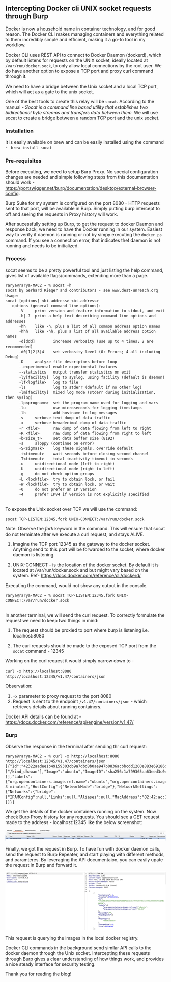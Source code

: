## Intercepting Docker cli UNIX socket requests through Burp

Docker is now a household name in container technology, and for good reason. The Docker CLI makes managing containers and everything related to them incredibly simple and efficient, making it a go-to tool in my workflow.

Docker CLI uses REST API to connect to Docker Daemon (dockerd), which by default listens for requests on the UNIX socket, ideally located at `/var/run/docker.sock`, to only allow local connections by the root user. We do have another option to expose a TCP port and proxy curl command through it.

We need to have a bridge between the Unix socket and a local TCP port, which will act as a gate to the unix socket.

One of the best tools to create this relay will be ``socat``. According to the manual - 
_Socat is a command line based utility that establishes two bidirectional byte streams and transfers data between them._  We will use socat to create a bridge between a random TCP port and the unix socket. 

### Installation
It is easily available on brew and can be easily installed using the command - `` brew install socat``

### Pre-requisites
Before executing, we need to setup Burp Proxy. No special configuration changes are needed and simple following steps from this documentation should work - https://portswigger.net/burp/documentation/desktop/external-browser-config.

Burp Suite for my system is configured on the port 8080 - HTTP requests sent to that port, will be available in Burp. Simply putting burp intercept to off and seeing the requests in Proxy history will work.

After sucessfully setting up Burp, to get the request to docker Daemon and response back, we need to have the Docker running in our system. Easiest way to verify if daemon is running or not by simpy executing the `docker ps` command. If you see a connection error, that indicates thet daemon is not running and needs to be initialized. 


### Process

socat seems to be a pretty powerful tool and just listing the help command, gives list of available flags/commands, extending more than a page.

```
rarya@rarya-MAC2 ~ % socat -h
socat by Gerhard Rieger and contributors - see www.dest-unreach.org
Usage:
socat [options] <bi-address> <bi-address>
   options (general command line options):
      -V     print version and feature information to stdout, and exit
      -h|-?  print a help text describing command line options and addresses
      -hh    like -h, plus a list of all common address option names
      -hhh   like -hh, plus a list of all available address option names
      -d[ddd]        increase verbosity (use up to 4 times; 2 are recommended)
      -d0|1|2|3|4    set verbosity level (0: Errors; 4 all including Debug)
      -D     analyze file descriptors before loop
      --experimental enable experimental features
      --statistics   output transfer statistics on exit
      -ly[facility]  log to syslog, using facility (default is daemon)
      -lf<logfile>   log to file
      -ls            log to stderr (default if no other log)
      -lm[facility]  mixed log mode (stderr during initialization, then syslog)
      -lp<progname>  set the program name used for logging and vars
      -lu            use microseconds for logging timestamps
      -lh            add hostname to log messages
      -v     verbose text dump of data traffic
      -x     verbose hexadecimal dump of data traffic
      -r <file>      raw dump of data flowing from left to right
      -R <file>      raw dump of data flowing from right to left
      -b<size_t>     set data buffer size (8192)
      -s     sloppy (continue on error)
      -S<sigmask>    log these signals, override default
      -t<timeout>    wait seconds before closing second channel
      -T<timeout>    total inactivity timeout in seconds
      -u     unidirectional mode (left to right)
      -U     unidirectional mode (right to left)
      -g     do not check option groups
      -L <lockfile>  try to obtain lock, or fail
      -W <lockfile>  try to obtain lock, or wait
      -0     do not prefer an IP version
      -4     prefer IPv4 if version is not explicitly specified
 
```

To expose the Unix socket over TCP we will use the command:

``socat TCP-LISTEN:12345,fork UNIX-CONNECT:/var/run/docker.sock
``

Note: Observe the _fork_ keyword  in the command. This will ensure that socat do not terminate after we execute a curl request, and stays ALIVE.

1. Imagine the TCP port 12345 as the gateway to the docker socket. Anything send to this port will be forwarded to the socket, where docker daemon is listening. 

2. UNIX-CONNECT - is the location of the docker socket. By default it is located at /var/run/docker.sock and but might vary based on the system. Ref- https://docs.docker.com/reference/cli/dockerd/

Executing the command, would not show any output in the console.

```
rarya@rarya-MAC2 ~ % socat TCP-LISTEN:12345,fork UNIX-CONNECT:/var/run/docker.sock 
    

```



In another terminal, we will send the curl request. To correctly formulate the request we need to keep two things in mind:
1. The request should be proxied to port where burp is listening i.e. localhost:8080

2. The curl requests should be made to the exposed TCP port from the `socat` command - 12345

Working on the curl request it would simply narrow down to - 

``curl -x http://localhost:8080 http://localhost:12345/v1.47/containers/json``

Observation:
1. `-x` parameter to proxy request to the port 8080
2. Request is sent to the endpoint `/v1.47/containers/json` -  which retrieves details about running containers.

Docker API details can be found at - https://docs.docker.com/reference/api/engine/version/v1.47/

### Burp

Observe the response in the terminal after sending thr curl request:

```
rarya@rarya-MAC2 ~ % curl -x http://localhost:8080 http://localhost:12345/v1.47/containers/json
[{"Id":"42322aadee1b49159303cb9a7dbd8b0ae947b0836acbbcdd1200e883e69186d9","Names":["/kind_dhawan"],"Image":"ubuntu","ImageID":"sha256:1a799365aa63eed3c0ebb1c01aa5fd9d90320c46fe52938b03fb007d530d8b02","Command":"sh","Created":1727660843,"Ports":[],"Labels":{"org.opencontainers.image.ref.name":"ubuntu","org.opencontainers.image.version":"24.04"},"State":"running","Status":"Up 3 minutes","HostConfig":{"NetworkMode":"bridge"},"NetworkSettings":{"Networks":{"bridge":{"IPAMConfig":null,"Links":null,"Aliases":null,"MacAddress":"02:42:ac:11:00:02","DriverOpts":null,"NetworkID":"20d5499484aa15256478966b748376a1ac750b90c0691a7e8c228c7fa5c4ad6a","EndpointID":"024578205af5a3a1fc8555c1c4bcc2623993ba946e532acc7765a14d55523801","Gateway":"172.17.0.1","IPAddress":"172.17.0.2","IPPrefixLen":16,"IPv6Gateway":"","GlobalIPv6Address":"","GlobalIPv6PrefixLen":0,"DNSNames":null}}},"Mounts":[]}]

```

We get the details of the docker containers running on the system. Now check Burp Proxy history for any requests. You should see a GET request made to the address - localhost:12345 like the below screenshot:

![alt text](2024-09-26-image-3.png)

Finally, we got the request in Burp. To have fun with docker daemon calls, send the request to Burp Repeater, and start playing with different methods, and paramteres. By leveraging the API documentaion, you can easily upate the request in Burp and forward it.

![alt text](2024-09-26-image-4.png)

This request is querying the images in the local docker registry.

Docker CLI commands in the background send similar API calls to the docker daemon through the Unix socket. Intercepting these requests through Burp gives a clear understanding of how things work, and provides a nice steady interface for security testing.

Thank you for reading the blog!
